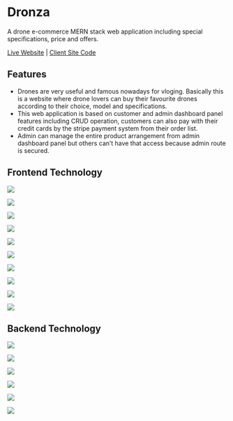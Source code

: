 # Dronza

A drone e-commerce MERN stack web application including special specifications, price and offers.

[Live Website](https://drone-za-999.netlify.app/) | [Client Site Code](https://github.com/Assignments-beginner/dronza-client-site)

## Features

- Drones are very useful and famous nowadays for vloging. Basically this is a website where drone lovers
can buy their favourite drones according to their choice, model and specifications.
- This web application is based on customer and admin dashboard panel features including CRUD
operation, customers can also pay with their credit cards by the stripe payment system from their order list.
- Admin can manage the entire product arrangement from admin dashboard panel but others can’t have that access because admin
route is secured.

## Frontend Technology

![](https://img.shields.io/badge/React_js-16181D?style=for-the-badge&logo=react&logoColor=61DAFB)

![](https://img.shields.io/badge/bootstrap-7952B3?style=for-the-badge&logo=bootstrap&logoColor=white)

![](https://img.shields.io/badge/react_router-black?style=for-the-badge&logo=reactrouter&logoColor=red)

![](https://img.shields.io/badge/Google_firebase-F76400?style=for-the-badge&logo=firebase&logoColor=F7F700)

![](https://img.shields.io/badge/stripe-B657CF?style=for-the-badge&logo=stripe&logoColor=white)

![](https://img.shields.io/badge/fontawesome-183153?style=for-the-badge&logo=fontawesome&logoColor=skyblue)

![](https://img.shields.io/badge/react_hook_form-081229?style=for-the-badge&logo=react-hook-form&logoColor=pink)

![](https://img.shields.io/badge/sweetalert_2-FDCC80?style=for-the-badge&logo=sweetalert2&logoColor=pink)

![](https://img.shields.io/badge/axios-373747?style=for-the-badge&logo=axios.js&logoColor=skyblue)

![](https://img.shields.io/badge/netlify-081569?style=for-the-badge&logo=netlify&logoColor=5CEBDF)

## Backend Technology

![](https://img.shields.io/badge/node_js-233056?style=for-the-badge&logo=node.js&logoColor=green)

![](https://img.shields.io/badge/express_js-233056?style=for-the-badge&logo=express&logoColor=blue)

![](https://img.shields.io/badge/MongoDB-darkgreen?style=for-the-badge&logo=mongodb&logoColor=white)

![](https://img.shields.io/badge/Google_firebase-F76400?style=for-the-badge&logo=firebase&logoColor=F7F700)

![](https://img.shields.io/badge/stripe-B657CF?style=for-the-badge&logo=stripe&logoColor=white)

![](https://img.shields.io/badge/heroku-79589F?style=for-the-badge&logo=heroku&logoColor=white)



